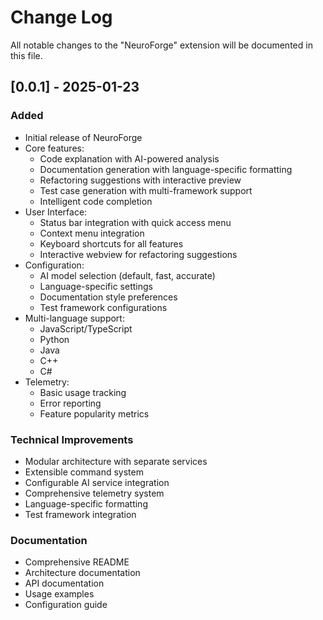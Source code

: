 # Change Log

All notable changes to the "NeuroForge" extension will be documented in this file.

## [0.0.1] - 2025-01-23

### Added
- Initial release of NeuroForge
- Core features:
  - Code explanation with AI-powered analysis
  - Documentation generation with language-specific formatting
  - Refactoring suggestions with interactive preview
  - Test case generation with multi-framework support
  - Intelligent code completion
- User Interface:
  - Status bar integration with quick access menu
  - Context menu integration
  - Keyboard shortcuts for all features
  - Interactive webview for refactoring suggestions
- Configuration:
  - AI model selection (default, fast, accurate)
  - Language-specific settings
  - Documentation style preferences
  - Test framework configurations
- Multi-language support:
  - JavaScript/TypeScript
  - Python
  - Java
  - C++
  - C#
- Telemetry:
  - Basic usage tracking
  - Error reporting
  - Feature popularity metrics

### Technical Improvements
- Modular architecture with separate services
- Extensible command system
- Configurable AI service integration
- Comprehensive telemetry system
- Language-specific formatting
- Test framework integration

### Documentation
- Comprehensive README
- Architecture documentation
- API documentation
- Usage examples
- Configuration guide